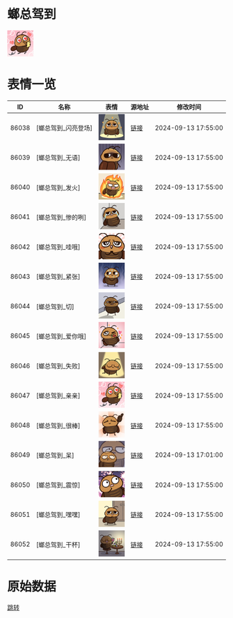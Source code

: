 # 螂总驾到

<img src="./cover.png" height="60" alt="cover" />

# 表情一览

|ID|名称|表情|源地址|修改时间|
|----|----|----|----|----|
|86038|[螂总驾到_闪亮登场]|<img src="./pic/086038_%5B螂总驾到_闪亮登场%5D.png" height="60" alt="闪亮登场"/>|[链接](https://i0.hdslb.com/bfs/garb/807af28ae2a6aacf1d9b89ec4527b95defbb2bc3.png)|2024-09-13 17:55:00|
|86039|[螂总驾到_无语]|<img src="./pic/086039_%5B螂总驾到_无语%5D.png" height="60" alt="无语"/>|[链接](https://i0.hdslb.com/bfs/garb/963f2a14743fbc791d9695a97219764f2ab846ec.png)|2024-09-13 17:55:00|
|86040|[螂总驾到_发火]|<img src="./pic/086040_%5B螂总驾到_发火%5D.png" height="60" alt="发火"/>|[链接](https://i0.hdslb.com/bfs/garb/2742051678e83f7490bf6ec9f53a8f41168317bd.png)|2024-09-13 17:55:00|
|86041|[螂总驾到_惨的咧]|<img src="./pic/086041_%5B螂总驾到_惨的咧%5D.png" height="60" alt="惨的咧"/>|[链接](https://i0.hdslb.com/bfs/garb/2f178d5d33cbdc1c706433a37db2cff22a9e36af.png)|2024-09-13 17:55:00|
|86042|[螂总驾到_哇哦]|<img src="./pic/086042_%5B螂总驾到_哇哦%5D.png" height="60" alt="哇哦"/>|[链接](https://i0.hdslb.com/bfs/garb/1a78b005a3519bd2fcb25a42fc44a089079a7273.png)|2024-09-13 17:55:00|
|86043|[螂总驾到_紧张]|<img src="./pic/086043_%5B螂总驾到_紧张%5D.png" height="60" alt="紧张"/>|[链接](https://i0.hdslb.com/bfs/garb/2e2e8f0e5ad0d2db76e4ab32ce2783647368aeb0.png)|2024-09-13 17:55:00|
|86044|[螂总驾到_切]|<img src="./pic/086044_%5B螂总驾到_切%5D.png" height="60" alt="切"/>|[链接](https://i0.hdslb.com/bfs/garb/2bf8a485643dc13773e8bca02391a142da866af7.png)|2024-09-13 17:55:00|
|86045|[螂总驾到_爱你哦]|<img src="./pic/086045_%5B螂总驾到_爱你哦%5D.png" height="60" alt="爱你哦"/>|[链接](https://i0.hdslb.com/bfs/garb/d86738de51bebbd1213414454fe95d3fbc59fafe.png)|2024-09-13 17:55:00|
|86046|[螂总驾到_失败]|<img src="./pic/086046_%5B螂总驾到_失败%5D.png" height="60" alt="失败"/>|[链接](https://i0.hdslb.com/bfs/garb/448e7f972c28f935ec8611ab069e36b43fc56f2b.png)|2024-09-13 17:55:00|
|86047|[螂总驾到_亲亲]|<img src="./pic/086047_%5B螂总驾到_亲亲%5D.png" height="60" alt="亲亲"/>|[链接](https://i0.hdslb.com/bfs/garb/fc3ed3103815f2b441c37887ec1bdb92fb7c0ec0.png)|2024-09-13 17:55:00|
|86048|[螂总驾到_很棒]|<img src="./pic/086048_%5B螂总驾到_很棒%5D.png" height="60" alt="很棒"/>|[链接](https://i0.hdslb.com/bfs/garb/9706f40251adb749e07d46c73e861e91ccefa10a.png)|2024-09-13 17:55:00|
|86049|[螂总驾到_呆]|<img src="./pic/086049_%5B螂总驾到_呆%5D.png" height="60" alt="呆"/>|[链接](https://i0.hdslb.com/bfs/garb/ca0de376608055b5304658076c469f60e12a37ad.png)|2024-09-13 17:01:00|
|86050|[螂总驾到_震惊]|<img src="./pic/086050_%5B螂总驾到_震惊%5D.png" height="60" alt="震惊"/>|[链接](https://i0.hdslb.com/bfs/garb/f2cc42e7df2a553294ba07587f5997368d1bbb8a.png)|2024-09-13 17:55:00|
|86051|[螂总驾到_嘿嘿]|<img src="./pic/086051_%5B螂总驾到_嘿嘿%5D.png" height="60" alt="嘿嘿"/>|[链接](https://i0.hdslb.com/bfs/garb/2d47166f3bf1972cfd97f0c67d0c1690151e9c5f.png)|2024-09-13 17:55:00|
|86052|[螂总驾到_干杯]|<img src="./pic/086052_%5B螂总驾到_干杯%5D.png" height="60" alt="干杯"/>|[链接](https://i0.hdslb.com/bfs/garb/2b9c4e09d0ee37ebd5c1bb29f56b883377864f0f.png)|2024-09-13 17:55:00|

# 原始数据

[跳转](./raw.json)

